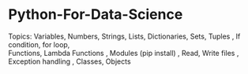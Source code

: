 # Python-For-Data-Science
Topics:
Variables, Numbers, Strings,
Lists, Dictionaries, Sets, Tuples ,
If condition, for loop,  
Functions, Lambda Functions ,
Modules (pip install) ,
Read, Write files , 
Exception handling ,
Classes, Objects 
